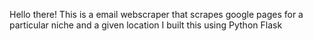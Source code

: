 Hello there! This is a email webscraper that scrapes google pages for a particular niche and a given location
I built this using Python Flask
